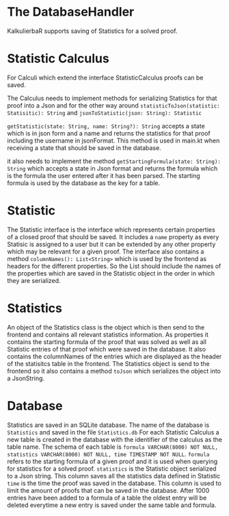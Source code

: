 # The DatabaseHandler

KalkulierbaR supports saving of Statistics for a solved proof. 

# Statistic Calculus

For Calculi which extend the interface StatisticCalculus proofs can be saved. 

The Calculus needs to implement methods for serializing Statistics for that proof into a Json and for the other way around
`statisticToJson(statistic: Statisitic): String` and `jsonToStatistic(json: String): Statistic`

`getStatistic(state: String, name: String?): String` accepts a state which is in json form and a name and returns the statistics for that proof including the username in jsonFormat. This method is used in main.kt when receiving a state that should be saved in the database.

it also needs to implement the method `getStartingFormula(state: String): String` which accepts a state in Json format and returns the formula which is the formula the user entered after it has been parsed. The starting formula is used by the database as the key for a table.

# Statistic

The Statistic interface is the interface which represents certain properties of a closed proof that should be saved. It includes a `name` property as every Statisic is assigned to a user but it can be extended by any other property which may be relevant for a given proof. The interface also contains a method `columnNames(): List<String>` which is used by the frontend as headers for the different properties. So the List should include the names of the properties which are saved in the Statistic object in the order in which they are serialized.

# Statistics
An object of the Statistics class is the object which is then send to the frontend and contains all relevant statistics information. As properties it contains the starting formula of the proof that was solved as well as all Statistic entries of that proof which were saved in the database. It also contains the columnNames of the entries which are displayed as the header of the statisitcs table in the frontend.
The Statistics object is send to the frontend so it also contains a method `toJson` which serializes the object into a JsonString.

# Database

Statistics are saved in an SQLite database. The name of the database is `Statistics` and saved in the file `Statistics.db`
For each Statistic Calculus a new table is created in the database with the identifier of the calculus as the table name.
The schema of each table is `formula VARCHAR(8000) NOT NULL, statistics VARCHAR(8000) NOT NULL, time TIMESTAMP NOT NULL`.
`formula` refers to the starting formula of a given proof and it is used when querying for statistics for a solved proof.
`statistics` is the Statistic object serialized to a Json string. This column saves all the statistics data defined in Statistic
`time` is the time the proof was saved in the database. This column is used to limit the amount of proofs that can be saved in the database. After 1000 entries have been added to a formula of a table the oldest entry will be deleted everytime a new entry is saved under the same table and formula.

